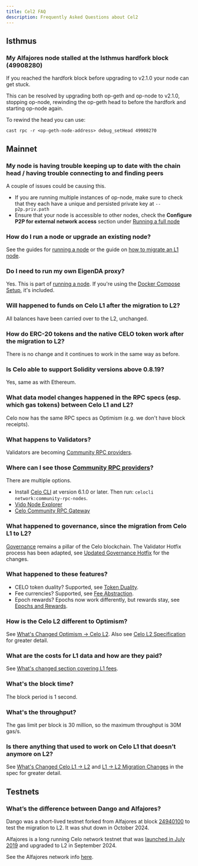 ```yaml
---
title: Cel2 FAQ
description: Frequently Asked Questions about Cel2
---
```


## Isthmus

### My Alfajores node stalled at the Isthmus hardfork block (49908280)

If you reached the hardfork block before upgrading to v2.1.0 your node can get stuck.

This can be resolved by upgrading both op-geth and op-node to v2.1.0, stopping
op-node, rewinding the op-geth head to before the hardfork and starting
op-node again.

To rewind the head you can use:

```
cast rpc -r <op-geth-node-address> debug_setHead 49908270
```

## Mainnet

### My node is having trouble keeping up to date with the chain head / having trouble connecting to and finding peers

A couple of issues could be causing this.

* If you are running multiple instances of op-node, make sure to check that they each have a unique and persisted private key at `--p2p.priv.path`
* Ensure that your node is accessible to other nodes, check the __Configure P2P for external network access__ section under [Running a full node](/cel2/operators/run-node.md#running-a-full-node)

### How do I run a node or upgrade an existing node?

See the guides for [running a node](/cel2/operators/run-node.md) or the guide on [how to migrate an L1 node](/cel2/operators/migrate-node.md).

### Do I need to run my own EigenDA proxy?

Yes. This is part of [running a node](/cel2/operators/run-node.md).
If you're using the [Docker Compose Setup](https://github.com/celo-org/celo-l2-node-docker-compose), it's included.

### Will happened to funds on Celo L1 after the migration to L2?

All balances have been carried over to the L2, unchanged.

### How do ERC-20 tokens and the native CELO token work after the migration to L2?

There is no change and it continues to work in the same way as before.

### Is Celo able to support Solidity versions above 0.8.19?

Yes, same as with Ethereum.

### What data model changes happened in the RPC specs (esp. which gas tokens) between Celo L1 and L2?

Celo now has the same RPC specs as Optimism (e.g. we don't have block receipts).

### What happens to Validators?

Validators are becoming [Community RPC providers](/cel2/operators/community-rpc-node).

### Where can I see those [Community RPC providers](/cel2/operators/community-rpc-node)?

There are multiple options.

* Install [Celo CLI](/cli/index.md) at version 6.1.0 or later. Then run: `celocli network:community-rpc-nodes`.
* [Vido Node Explorer](https://dev.vido.atalma.io/celo/rpc)
* [Celo Community RPC Gateway](https://celo-community.org/)

### What happened to governance, since the migration from Celo L1 to L2?

[Governance](/what-is-celo/using-celo/protocol/governance/overview) remains a pillar of the Celo blockchain. The Validator Hotfix process has been adapted, see [Updated Governance Hotfix](https://specs.celo.org/l2_migration.html#updated-governance-hotfix) for the changes.

### What happened to these features?

* CELO token duality? Supported, see [Token Duality](https://specs.celo.org/token_duality.html).
* Fee currencies? Supported, see [Fee Abstraction](https://specs.celo.org/fee_abstraction.html).
* Epoch rewards? Epochs now work differently, but rewards stay, see [Epochs and Rewards](https://specs.celo.org/smart_contract_updates_from_l1.html#epochs-and-rewards).

### How is the Celo L2 different to Optimism?

See [What's Changed Optimism -> Celo L2](./whats-changed/op-l2).
Also see [Celo L2 Specification](https://specs.celo.org/root.html) for greater detail.

### What are the costs for L1 data and how are they paid?

See [What's changed section covering L1 fees](/cel2/whats-changed/op-l2#l1-fees).

### What's the block time?

The block period is 1 second.

### What's the throughput?

The gas limit per block is 30 million, so the maximum throughput is 30M gas/s.

### Is there anything that used to work on Celo L1 that doesn’t anymore on L2?

See [What's Changed Celo L1 -> L2](/cel2/whats-changed/l1-l2.md) and [L1 -> L2 Migration Changes](https://specs.celo.org/l2_migration.html) in the spec for greater detail.

## Testnets

### What’s the difference between Dango and Alfajores?

Dango was a short-lived testnet forked from Alfajores at block [24940100](https://celo-alfajores.blockscout.com/block/0xc0e521a7b7326064ec12f51449de16d3218de161335daaa4ae8bbed1790b4a6c) to test the migration to L2. It was shut down in October 2024.

Alfajores is a long running Celo network testnet that was [launched in July 2019](https://blog.celo.org/introducing-alfajores-1b162ebcb44d) and  upgraded to L2 in September 2024.

See the Alfajores network info [here](/network#celo-alfajores-l2-testnet).
